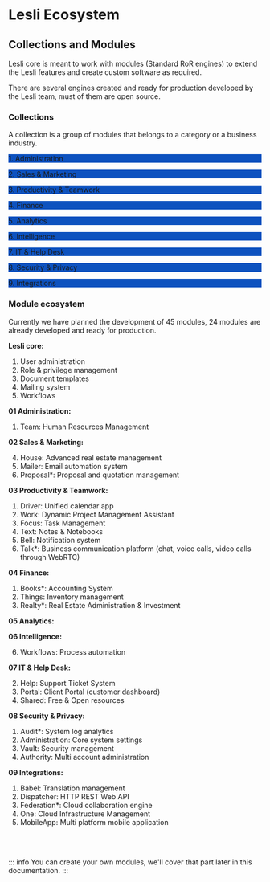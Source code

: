 # Lesli Ecosystem

## Collections and Modules
Lesli core is meant to work with modules (Standard RoR engines) to extend the Lesli features and create custom software as required.

There are several engines created and ready for production developed by the Lesli team, must of them are open source.

### Collections 
A collection is a group of modules that belongs to a category or a business industry.

<p style="background:#0d52bf;" class="has-text-white has-text-centered">1. Administration </p>
<p style="background:#0d52bf;">2. Sales & Marketing </p>
<p style="background:#0d52bf;">3. Productivity & Teamwork </p>
<p style="background:#0d52bf;">4. Finance </p>
<p style="background:#0d52bf;">5. Analytics </p>
<p style="background:#0d52bf;">6. Intelligence </p>
<p style="background:#0d52bf;">7. IT & Help Desk </p>
<p style="background:#0d52bf;">8. Security & Privacy </p>
<p style="background:#0d52bf;">9. Integrations </p>

### Module ecosystem 
Currently we have planned the development of 45 modules, 24 modules are already developed and ready for production.

__Lesli core:__

01. User administration
02. Role & privilege management
03. Document templates
04. Mailing system
05. Workflows

__01 Administration:__

01. Team: Human Resources Management

__02 Sales & Marketing:__

04. House: Advanced real estate management
05. Mailer: Email automation system
08. Proposal*: Proposal and quotation management

__03 Productivity & Teamwork:__

01. Driver: Unified calendar app
02. Work: Dynamic Project Management Assistant
03. Focus: Task Management
05. Text: Notes & Notebooks
08. Bell: Notification system
10. Talk*: Business communication platform  (chat, voice calls, video calls through WebRTC)

__04 Finance:__

01. Books*: Accounting System
03. Things: Inventory management
05. Realty*: Real Estate Administration & Investment

__05 Analytics:__

__06 Intelligence:__

06. Workflows: Process automation 

__07 IT & Help Desk:__

02. Help: Support Ticket System
03. Portal: Client Portal (customer dashboard) 
05. Shared: Free & Open resources

__08 Security & Privacy:__

01. Audit*: System log analytics
02. Administration: Core system settings
03. Vault: Security management 
04. Authority:  Multi account administration

__09 Integrations:__

01. Babel: Translation management
02. Dispatcher: HTTP REST Web API
03. Federation*: Cloud collaboration engine
04. One: Cloud Infrastructure Management
05. MobileApp: Multi platform mobile application

<br><br>

::: info
You can create your own modules, we'll cover that part later in this documentation.
:::

